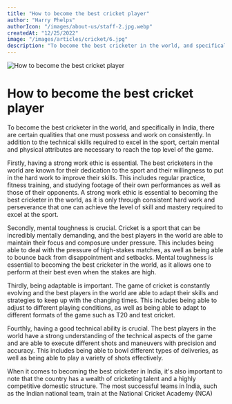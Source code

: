 ```yaml
---
title: "How to become the best cricket player"
author: "Harry Phelps"
authorIcon: "/images/about-us/staff-2.jpg.webp"
createdAt: "12/25/2022"
image: "/images/articles/cricket/6.jpg"
description: "To become the best cricketer in the world, and specifically in India, there are certain qualities that one must possess and work on consistently. In addition to the technical skills required to excel in the sport, certain mental and physical attributes are necessary to reach the top level of the game. "
---
```


![How to become the best cricket player](/images/articles/cricket/6.jpg)

# How to become the best cricket player

To become the best cricketer in the world, and specifically in India, there are certain qualities that one must possess and work on consistently. In addition to the technical skills required to excel in the sport, certain mental and physical attributes are necessary to reach the top level of the game.

Firstly, having a strong work ethic is essential. The best cricketers in the world are known for their dedication to the sport and their willingness to put in the hard work to improve their skills. This includes regular practice, fitness training, and studying footage of their own performances as well as those of their opponents. A strong work ethic is essential to becoming the best cricketer in the world, as it is only through consistent hard work and perseverance that one can achieve the level of skill and mastery required to excel at the sport.

Secondly, mental toughness is crucial. Cricket is a sport that can be incredibly mentally demanding, and the best players in the world are able to maintain their focus and composure under pressure. This includes being able to deal with the pressure of high-stakes matches, as well as being able to bounce back from disappointment and setbacks. Mental toughness is essential to becoming the best cricketer in the world, as it allows one to perform at their best even when the stakes are high.

Thirdly, being adaptable is important. The game of cricket is constantly evolving and the best players in the world are able to adapt their skills and strategies to keep up with the changing times. This includes being able to adjust to different playing conditions, as well as being able to adapt to different formats of the game such as T20 and test cricket.

Fourthly, having a good technical ability is crucial. The best players in the world have a strong understanding of the technical aspects of the game and are able to execute different shots and maneuvers with precision and accuracy. This includes being able to bowl different types of deliveries, as well as being able to play a variety of shots effectively.

When it comes to becoming the best cricketer in India, it's also important to note that the country has a wealth of cricketing talent and a highly competitive domestic structure. The most successful teams in India, such as the Indian national team, train at the National Cricket Academy (NCA)
